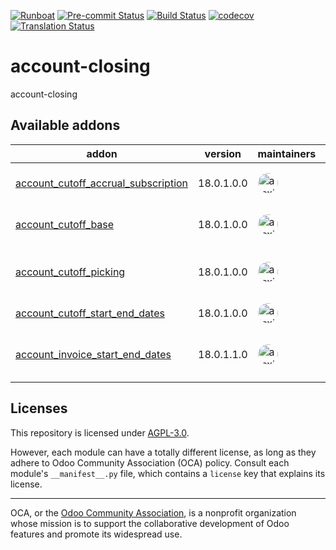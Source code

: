 
[![Runboat](https://img.shields.io/badge/runboat-Try%20me-875A7B.png)](https://runboat.odoo-community.org/builds?repo=OCA/account-closing&target_branch=18.0)
[![Pre-commit Status](https://github.com/OCA/account-closing/actions/workflows/pre-commit.yml/badge.svg?branch=18.0)](https://github.com/OCA/account-closing/actions/workflows/pre-commit.yml?query=branch%3A18.0)
[![Build Status](https://github.com/OCA/account-closing/actions/workflows/test.yml/badge.svg?branch=18.0)](https://github.com/OCA/account-closing/actions/workflows/test.yml?query=branch%3A18.0)
[![codecov](https://codecov.io/gh/OCA/account-closing/branch/18.0/graph/badge.svg)](https://codecov.io/gh/OCA/account-closing)
[![Translation Status](https://translation.odoo-community.org/widgets/account-closing-18-0/-/svg-badge.svg)](https://translation.odoo-community.org/engage/account-closing-18-0/?utm_source=widget)

<!-- /!\ do not modify above this line -->

# account-closing

account-closing

<!-- /!\ do not modify below this line -->

<!-- prettier-ignore-start -->

[//]: # (addons)

Available addons
----------------
addon | version | maintainers | summary
--- | --- | --- | ---
[account_cutoff_accrual_subscription](account_cutoff_accrual_subscription/) | 18.0.1.0.0 | <a href='https://github.com/alexis-via'><img src='https://github.com/alexis-via.png' width='32' height='32' style='border-radius:50%;' alt='alexis-via'/></a> | Accrued expenses based on subscriptions
[account_cutoff_base](account_cutoff_base/) | 18.0.1.0.0 | <a href='https://github.com/alexis-via'><img src='https://github.com/alexis-via.png' width='32' height='32' style='border-radius:50%;' alt='alexis-via'/></a> | Base module for Account Cut-offs
[account_cutoff_picking](account_cutoff_picking/) | 18.0.1.0.0 | <a href='https://github.com/alexis-via'><img src='https://github.com/alexis-via.png' width='32' height='32' style='border-radius:50%;' alt='alexis-via'/></a> | Accrued and prepaid expense/revenue from pickings
[account_cutoff_start_end_dates](account_cutoff_start_end_dates/) | 18.0.1.0.0 | <a href='https://github.com/alexis-via'><img src='https://github.com/alexis-via.png' width='32' height='32' style='border-radius:50%;' alt='alexis-via'/></a> | Cutoffs based on start/end dates
[account_invoice_start_end_dates](account_invoice_start_end_dates/) | 18.0.1.1.0 | <a href='https://github.com/alexis-via'><img src='https://github.com/alexis-via.png' width='32' height='32' style='border-radius:50%;' alt='alexis-via'/></a> | Adds start/end dates on invoice/move lines

[//]: # (end addons)

<!-- prettier-ignore-end -->

## Licenses

This repository is licensed under [AGPL-3.0](LICENSE).

However, each module can have a totally different license, as long as they adhere to Odoo Community Association (OCA)
policy. Consult each module's `__manifest__.py` file, which contains a `license` key
that explains its license.

----
OCA, or the [Odoo Community Association](http://odoo-community.org/), is a nonprofit
organization whose mission is to support the collaborative development of Odoo features
and promote its widespread use.
